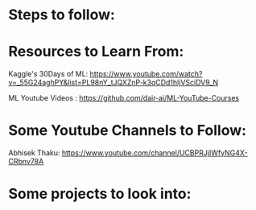 # Steps to follow: 


# Resources to Learn From:
Kaggle's 30Days of ML: https://www.youtube.com/watch?v=_55G24aghPY&list=PL98nY_tJQXZnP-k3qCDd1hljVSciDV9_N

ML Youtube Videos : https://github.com/dair-ai/ML-YouTube-Courses

# Some Youtube Channels to Follow:
Abhisek Thaku: https://www.youtube.com/channel/UCBPRJjIWfyNG4X-CRbnv78A



# Some projects to look into:
